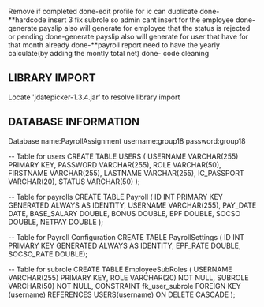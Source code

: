 Remove if completed
done-edit profile for ic can duplicate
done-**hardcode insert 3 fix subrole so admin cant insert for the employee
done-generate payslip also will generate for employee that the status is rejected or pending
done-generate payslip also will generate for user that have for that month already
done-**payroll report need to have the yearly calculate(by adding the montly total net)
done- code cleaning


LIBRARY IMPORT
----------------

Locate 'jdatepicker-1.3.4.jar' to resolve library import





DATABASE INFORMATION
---------------------
Database name:PayrollAssignment 
username:group18
password:group18


-- Table for users
 CREATE TABLE USERS ( USERNAME VARCHAR(255) PRIMARY KEY, PASSWORD VARCHAR(255), ROLE VARCHAR(50), FIRSTNAME VARCHAR(255), LASTNAME VARCHAR(255), IC_PASSPORT VARCHAR(20), STATUS VARCHAR(50) );

-- Table for payrolls 
CREATE TABLE Payroll ( ID INT PRIMARY KEY GENERATED ALWAYS AS IDENTITY, USERNAME VARCHAR(255), PAY_DATE DATE, BASE_SALARY DOUBLE, BONUS DOUBLE, EPF DOUBLE, SOCSO DOUBLE, NETPAY DOUBLE );

-- Table for Payroll Configuration 
CREATE TABLE PayrollSettings ( ID INT PRIMARY KEY GENERATED ALWAYS AS IDENTITY, EPF_RATE DOUBLE, SOCSO_RATE DOUBLE);

-- Table for subrole 
CREATE TABLE EmployeeSubRoles ( USERNAME VARCHAR(255) PRIMARY KEY, ROLE VARCHAR(20) NOT NULL, SUBROLE VARCHAR(50) NOT NULL, CONSTRAINT fk_user_subrole FOREIGN KEY (username) REFERENCES USERS(username) ON DELETE CASCADE );

